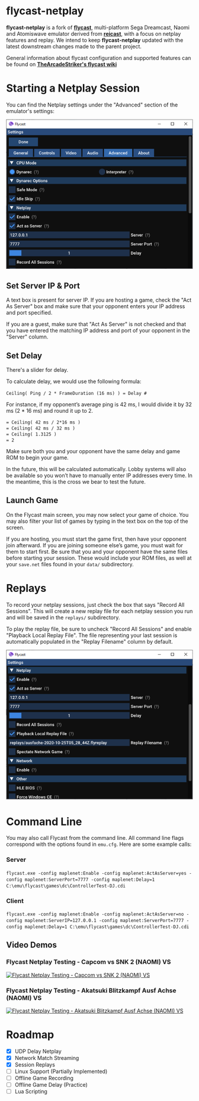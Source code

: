 flycast-netplay
===========
**flycast-netplay** is a fork of [**flycast**](https://github.com/flyinghead/flycast), multi-platform Sega Dreamcast, Naomi and Atomiswave emulator derived from [**reicast**](https://reicast.com/), with a focus on netplay features and replay. We intend to keep **flycast-netplay** updated with the latest downstream changes made to the parent project.

General information about flycast configuration and supported features can be found on [**TheArcadeStriker's flycast wiki**](https://github.com/TheArcadeStriker/flycast-wiki/wiki)

# Starting a Netplay Session
You can find the Netplay settings under the "Advanced" section of the emulator's settings:

![Advanced Settings with Netplay Options](advanced1.png)

## Set Server IP & Port
A text box is present for server IP. If you are hosting a game, check the "Act As Server" box and make sure that your opponent enters your IP address and port specified.

If you are a guest, make sure that "Act As Server" is not checked and that you have entered the matching IP address and port of your opponent in the "Server" column.

## Set Delay
There's a slider for delay.

To calculate delay, we would use the following formula:

`Ceiling( Ping / 2 * FrameDuration (16 ms) ) = Delay #`

For instance, if my opponent’s average ping is 42 ms, I would divide it by 32 ms (2 * 16 ms) and round it up to 2.

```
= Ceiling( 42 ms / 2*16 ms )
= Ceiling( 42 ms / 32 ms )
= Ceiling( 1.3125 )
= 2
```

Make sure both you and your opponent have the same delay and game ROM to begin your game.

In the future, this will be calculated automatically. Lobby systems will also be available so you won’t have to manually enter IP addresses every time. In the meantime, this is the cross we bear to test the future.

## Launch Game
On the Flycast main screen, you may now select your game of choice. You may also filter your list of games by typing in the text box on the top of the screen.

If you are hosting, you must start the game first, then have your opponent join afterward. If you are joining someone else’s game, you must wait for them to start first. Be sure that you and your opponent have the same files before starting your session. These would include your ROM files, as well at your `save.net` files found in your `data/` subdirectory.

# Replays
To record your netplay sessions, just check the box that says "Record All Sessions". This will create a new replay file for each netplay session you run and will be saved in the `replays/` subdirectory.

To play the replay file, be sure to uncheck "Record All Sessions" and enable "Playback Local Replay File". The file representing your last session is automatically populated in the "Replay Filename" column by default.

![Advanced Settings with Replay Options](advanced2.png)

# Command Line
You may also call Flycast from the command line. All command line flags correspond with the options found in `emu.cfg`. Here are some example calls:

### Server
```flycast.exe -config maplenet:Enable -config maplenet:ActAsServer=yes -config maplenet:ServerPort=7777 -config maplenet:Delay=1 C:\emu\flycast\games\dc\ControllerTest-DJ.cdi```

### Client
```flycast.exe -config maplenet:Enable -config maplenet:ActAsServer=no -config maplenet:ServerIP=127.0.0.1 -config maplenet:ServerPort=7777 -config maplenet:Delay=1 C:\emu\flycast\games\dc\ControllerTest-DJ.cdi```

## Video Demos
### Flycast Netplay Testing - Capcom vs SNK 2 (NAOMI) VS
[![Flycast Netplay Testing - Capcom vs SNK 2 (NAOMI) VS](http://img.youtube.com/vi/zZoonpVJRjI/0.jpg)](http://www.youtube.com/watch?v=zZoonpVJRjI "Flycast Netplay Testing - Capcom vs SNK 2 (NAOMI) VS")

### Flycast Netplay Testing - Akatsuki Blitzkampf Ausf Achse (NAOMI) VS
[![Flycast Netplay Testing - Akatsuki Blitzkampf Ausf Achse (NAOMI) VS](http://img.youtube.com/vi/s0MXenZPLiU/0.jpg)](http://www.youtube.com/watch?v=s0MXenZPLiU "Flycast Netplay Testing - Akatsuki Blitzkampf Ausf Achse (NAOMI) VS")

# Roadmap
- [x] UDP Delay Netplay
- [x] Network Match Streaming
- [x] Session Replays
- [ ] Linux Support (Partially Implemented)
- [ ] Offline Game Recording
- [ ] Offline Game Delay (Practice)
- [ ] Lua Scripting
